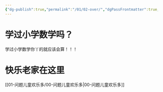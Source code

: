 ```yaml
---
{"dg-publish":true,"permalink":"/01/02-over/","dgPassFrontmatter":true,"created":"2024-11-30T18:05:50.903+08:00","updated":"2024-11-30T16:43:48.577+08:00"}
---
```



# 学过小学数学吗？

学过小学数学你丫的就应该会算！！！






# 快乐老家在这里

[[01-问题儿童欢乐多/00-问题儿童欢乐多\|00-问题儿童欢乐多]]